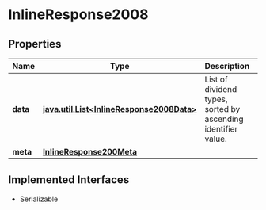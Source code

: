 

# InlineResponse2008


## Properties

Name | Type | Description | Notes
------------ | ------------- | ------------- | -------------
**data** | [**java.util.List&lt;InlineResponse2008Data&gt;**](InlineResponse2008Data.md) | List of dividend types, sorted by ascending identifier value. |  [optional]
**meta** | [**InlineResponse200Meta**](InlineResponse200Meta.md) |  |  [optional]


## Implemented Interfaces

* Serializable


